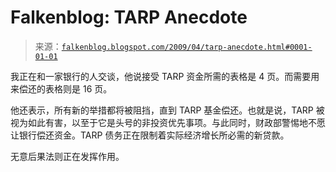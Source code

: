<!--yml

category: 未分类

date: 2024-05-12 22:06:25

-->

# Falkenblog: TARP Anecdote

> 来源：[`falkenblog.blogspot.com/2009/04/tarp-anecdote.html#0001-01-01`](http://falkenblog.blogspot.com/2009/04/tarp-anecdote.html#0001-01-01)

我正在和一家银行的人交谈，他说接受 TARP 资金所需的表格是 4 页。而需要用来偿还的表格则是 16 页。

他还表示，所有新的举措都将被阻挡，直到 TARP 基金偿还。也就是说，TARP 被视为如此有害，以至于它是头号的非投资优先事项。与此同时，财政部警惕地不愿让银行偿还资金。TARP 债务正在限制着实际经济增长所必需的新贷款。

无意后果法则正在发挥作用。

